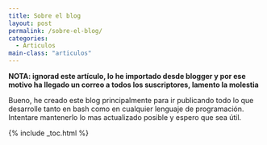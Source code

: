 ```yaml
---
title: Sobre el blog
layout: post
permalink: /sobre-el-blog/
categories:
  - Articulos
main-class: "articulos"
---
```

**NOTA: ignorad este artículo, lo he importado desde blogger y por ese motivo ha llegado un correo a todos los suscriptores, lamento la molestia**

Bueno, he creado este blog principalmente para ir publicando todo lo que desarrolle tanto en bash como en cualquier lenguaje de programación. Intentare mantenerlo lo mas actualizado posible y espero que sea útil.



{% include _toc.html %}
